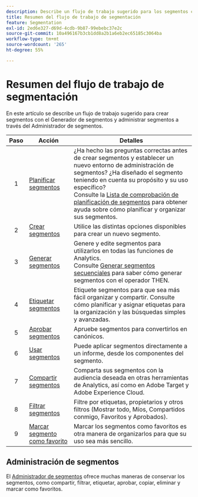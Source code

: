 ```yaml
---
description: Describe un flujo de trabajo sugerido para los segmentos creados con el Generador de segmentos y administrados con el Administrador de segmentos.
title: Resumen del flujo de trabajo de segmentación
feature: Segmentation
exl-id: 2ed6e327-d69d-4cdb-9b87-99ebebc37e2c
source-git-commit: 10a496167b3cb1dd8a2b1a6eb2ec65185c3064ba
workflow-type: tm+mt
source-wordcount: '265'
ht-degree: 55%

---
```


# Resumen del flujo de trabajo de segmentación

En este artículo se describe un flujo de trabajo sugerido para crear segmentos con el Generador de segmentos y administrar segmentos a través del Administrador de segmentos.


| Paso | Acción | Detalles |
|:--:|---|---|
| 1 | [Planificar segmentos](/help/components/segmentation/segmentation-workflow/seg-plan.md) | ¿Ha hecho las preguntas correctas antes de crear segmentos y establecer un nuevo entorno de administración de segmentos? ¿Ha diseñado el segmento teniendo en cuenta su propósito y su uso específico? <br/>Consulte la [Lista de comprobación de planificación de segmentos](seg-plan.md) para obtener ayuda sobre cómo planificar y organizar sus segmentos. |
| 2 | [Crear segmentos](seg-create.md) | Utilice las distintas opciones disponibles para crear un nuevo segmento. |
| 3 | [Generar segmentos](/help/components/segmentation/segmentation-workflow/seg-build.md) | Genere y edite segmentos para utilizarlos en todas las funciones de Analytics. <br/>Consulte [Generar segmentos secuenciales](/help/components/segmentation/segmentation-workflow/seg-sequential-build.md) para saber cómo generar segmentos con el operador THEN. |
| 4 | [Etiquetar segmentos](/help/components/segmentation/segmentation-workflow/seg-tag.md) | Etiquete segmentos para que sea más fácil organizar y compartir. Consulte cómo planificar y asignar etiquetas para la organización y las búsquedas simples y avanzadas. |
| 5 | [Aprobar segmentos](/help/components/segmentation/segmentation-workflow/seg-approve.md) | Apruebe segmentos para convertirlos en canónicos. |
| 6 | [Usar segmentos](/help/components/segmentation/segmentation-workflow/t-seg-apply.md) | Puede aplicar segmentos directamente a un informe, desde los componentes del segmento. |
| 7 | [Compartir segmentos](/help/components/segmentation/segmentation-workflow/t-seg-share.md) | Comparta sus segmentos con la audiencia deseada en otras herramientas de Analytics, así como en Adobe Target y Adobe Experience Cloud. |
| 8 | [Filtrar segmentos](/help/components/segmentation/segmentation-workflow/t-seg-filter.md) | Filtre por etiquetas, propietarios y otros filtros (Mostrar todo, Míos, Compartidos conmigo, Favoritos y Aprobados). |
| 9 | [Marcar segmento como favorito](/help/components/segmentation/segmentation-workflow/t-seg-favorite.md) | Marcar los segmentos como favoritos es otra manera de organizarlos para que su uso sea más sencillo. |

## Administración de segmentos

El [Administrador de segmentos](/help/components/segmentation/segmentation-workflow/seg-manage.md) ofrece muchas maneras de conservar los segmentos, como compartir, filtrar, etiquetar, aprobar, copiar, eliminar y marcar como favoritos.
